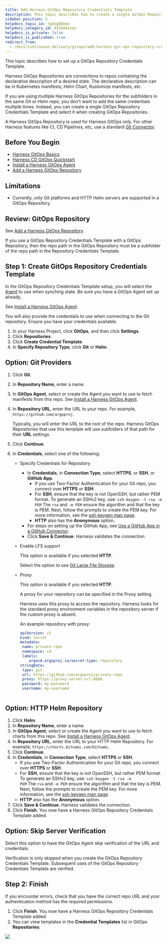 ```yaml
---
title: Add Harness GitOps Repository Credentials Template
description: This topic describes how to create a single GitOps Repository Credentials Template and apply it to all GitOps Repositories.
sidebar_position: 5
helpdocs_topic_id: tg4og0bboo
helpdocs_category_id: 013h04sxex
helpdocs_is_private: false
helpdocs_is_published: true
redirect_from:
  - /docs/continuous-delivery/gitops/add-harness-git-ops-repository-credentials-template
---
```


This topic describes how to set up a GitOps Repository Credentials Template.

Harness GitOps Repositories are connections to repos containing the declarative description of a desired state. The declarative description can be in Kubernetes manifests, Helm Chart, Kustomize manifests, etc.

If you are using multiple Harness GitOps Repositories for the subfolders in the same Git or Helm repo, you don't want to add the same credentials multiple times. Instead, you can create a single GitOps Repository Credentials Template and select it when creating GitOps Repositories.

A Harness GitOps Repository is used for Harness GitOps only. For other Harness features like CI, CD Pipelines, etc, use a standard [Git Connector](/docs/platform/Connectors/Code-Repositories/ref-source-repo-provider/git-connector-settings-reference).

## Before You Begin

* [Harness GitOps Basics](/docs/continuous-delivery/gitops/get-started/harness-git-ops-basics.md)
* [Harness CD GitOps Quickstart](/docs/continuous-delivery/gitops/get-started/harness-cd-git-ops-quickstart.md)
* [Install a Harness GitOps Agent](/docs/continuous-delivery/gitops/use-gitops/install-a-harness-git-ops-agent.md)
* [Add a Harness GitOps Repository](add-a-harness-git-ops-repository.md)

## Limitations

* Currently, only Git platforms and HTTP Helm servers are supported in a GitOps Repository.

## Review: GitOps Repository

See [Add a Harness GitOps Repository](add-a-harness-git-ops-repository.md).

If you use a GitOps Repository Credentials Template with a GitOps Repository, then the repo path in the GitOps Repository must be a subfolder of the repo path in the Repository Credentials Template.

## Step 1: Create GitOps Repository Credentials Template

In the GitOps Repository Credentials Template setup, you will select the [Agent](/docs/continuous-delivery/gitops/use-gitops/install-a-harness-git-ops-agent.md) to use when synching state. Be sure you have a GitOps Agent set up already.

See [Install a Harness GitOps Agent](/docs/continuous-delivery/gitops/use-gitops/install-a-harness-git-ops-agent.md).

You will also provide the credentials to use when connecting to the Git repository. Ensure you have your credentials available.

1. In your Harness Project, click **GitOps**, and then click **Settings**.
2. Click **Repositories**.
3. Click **Create Credential Template**.
4. In **Specify Repository Type**, click **Git** or **Helm**.

## Option: Git Providers

1. Click **Git**.
2. In **Repository Name**, enter a name.
3. In **GitOps Agent**, select or create the Agent you want to use to fetch manifests from this repo. See [Install a Harness GitOps Agent](/docs/continuous-delivery/gitops/use-gitops/install-a-harness-git-ops-agent.md).
4. In **Repository URL**, enter the URL to your repo. For example, `https://github.com/argoproj`.
   
   Typically, you will enter the URL to the root of the repo. Harness GitOps Repositories that use this template will use subfolders of that path for their **URL** settings.

5. Click **Continue**.
6. In **Credentials**, select one of the following:
   * Specify Credentials for Repository
      - In **Credentials**, in **Connection Type**, select **HTTPS**, or **SSH**, or **GitHub App**.
         - If you use Two-Factor Authentication for your Git repo, you connect over **HTTPS** or **SSH**.
         - For **SSH**, ensure that the key is not OpenSSH, but rather PEM format. To generate an SSHv2 key, use: `ssh-keygen -t rsa -m PEM` The `rsa` and `-m PEM` ensure the algorithm and that the key is PEM. Next, follow the prompts to create the PEM key. For more information, see the [ssh-keygen man page](https://linux.die.net/man/1/ssh-keygen).
         - **HTTP** also has the **Anonymous** option.
      - For steps on setting up the GitHub App, see [Use a GitHub App in a GitHub Connector](/docs/platform/Connectors/Code-Repositories/git-hub-app-support).
      - Click **Save & Continue**. Harness validates the connection.
   * Enable LFS support

     This option is available if you selected **HTTP**.

     Select the option to use [Git Large File Storage](https://github.com/git-lfs/git-lfs/).
   * Proxy

     This option is available if you selected **HTTP**.

     A proxy for your repository can be specified in the Proxy setting.

     Harness uses this proxy to access the repository. Harness looks for the standard proxy environment variables in the repository server if the custom proxy is absent.

     An example repository with proxy:


     ```yaml
     apiVersion: v1  
     kind: Secret  
     metadata:  
      name: private-repo  
      namespace: cd  
      labels:  
         argocd.argoproj.io/secret-type: repository  
     stringData:  
      type: git  
      url: https://github.com/argoproj/private-repo  
      proxy: https://proxy-server-url:8888  
      password: my-password  
      username: my-username
   ```

## Option: HTTP Helm Repository

1. Click **Helm**.
2. In **Repository Name**, enter a name.
3. In **GitOps Agent**, select or create the Agent you want to use to fetch charts from this repo. See [Install a Harness GitOps Agent](/docs/continuous-delivery/gitops/use-gitops/install-a-harness-git-ops-agent.md).
4. In **Repository URL**, enter the URL to your HTTP Helm Repository. For example, `https://charts.bitnami.com/bitnami`.
5. Click **Continue**.
6. In **Credentials**, in **Connection Type**, select **HTTPS** or **SSH**.
   - If you use Two-Factor Authentication for your Git repo, you connect over **HTTPS** or **SSH**.
   - For **SSH**, ensure that the key is not OpenSSH, but rather PEM format. To generate an SSHv2 key, use: `ssh-keygen -t rsa -m PEM` The `rsa` and `-m PEM` ensure the algorithm and that the key is PEM. Next, follow the prompts to create the PEM key. For more information, see the [ssh-keygen man page](https://linux.die.net/man/1/ssh-keygen).
   - **HTTP** also has the **Anonymous** option.
7.  Click **Save & Continue**. Harness validates the connection.
8.  Click **Finish**. You now have a Harness GitOps Repository Credentials Template added.

## Option: Skip Server Verification

Select this option to have the GitOps Agent skip verification of the URL and credentials.

Verification is only skipped when you create the GitOps Repository Credentials Template. Subsequent uses of the GitOps Repository Credentials Template are verified.

## Step 2: Finish

If you encounter errors, check that you have the correct repo URL and your authentication method has the required permissions.

1. Click **Finish**. You now have a Harness GitOps Repository Credentials Template added.
2. You can view templates in the **Credential Templates** list in GitOps **Repositories**.

![](./static/add-harness-git-ops-repository-credentials-template-25.png)